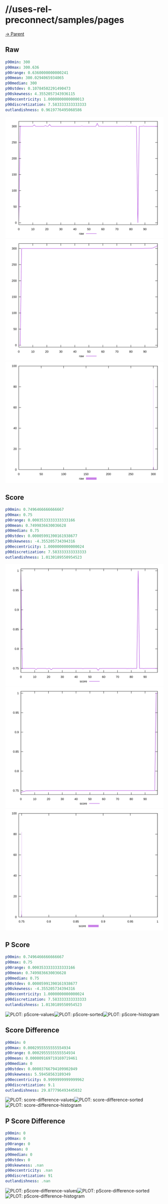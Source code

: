 
# //uses-rel-preconnect/samples/pages

[→ Parent](../..)


## Raw


```yaml
p90min: 300
p90max: 300.636
p90range: 0.6360000000000241
p90mean: 300.0294065934065
p90median: 300
p90stdev: 0.10784502291490473
p90skewness: 4.3552057343936115
p90eccentricity: 1.0000000000000013
p90discretization: 7.583333333333333
outlandishness: 0.9619776495068586

```

![PLOT: raw-values](./raw/values.svg)![PLOT: raw-sorted](./raw/sorted.svg)![PLOT: raw-histogram](./raw/histogram.svg)
## Score


```yaml
p90min: 0.7496466666666667
p90max: 0.75
p90range: 0.0003533333333333166
p90mean: 0.7499836630036628
p90median: 0.75
p90stdev: 0.00005991390161938677
p90skewness: -4.355205734394316
p90eccentricity: 1.0000000000000024
p90discretization: 7.583333333333333
outlandishness: 1.0130189550954523

```

![PLOT: score-values](./score/values.svg)![PLOT: score-sorted](./score/sorted.svg)![PLOT: score-histogram](./score/histogram.svg)
## P Score


```yaml
p90min: 0.7496466666666667
p90max: 0.75
p90range: 0.0003533333333333166
p90mean: 0.7499836630036628
p90median: 0.75
p90stdev: 0.00005991390161938677
p90skewness: -4.355205734394316
p90eccentricity: 1.0000000000000024
p90discretization: 7.583333333333333
outlandishness: 1.0130189550954523

```

![PLOT: pScore-values](./pScore/values.svg)![PLOT: pScore-sorted](./pScore/sorted.svg)![PLOT: pScore-histogram](./pScore/histogram.svg)
## Score Difference


```yaml
p90min: 0
p90max: 0.0002955555555554934
p90range: 0.0002955555555554934
p90mean: 0.000009169719169719461
p90median: 0
p90stdev: 0.00003766794109902049
p90skewness: 5.59458563189349
p90eccentricity: 0.9999999999999962
p90discretization: 9.1
outlandishness: 29.877796493445032

```

![PLOT: score-difference-values](./score-difference/values.svg)![PLOT: score-difference-sorted](./score-difference/sorted.svg)![PLOT: score-difference-histogram](./score-difference/histogram.svg)
## P Score Difference


```yaml
p90min: 0
p90max: 0
p90range: 0
p90mean: 0
p90median: 0
p90stdev: 0
p90skewness: .nan
p90eccentricity: .nan
p90discretization: 91
outlandishness: .nan

```

![PLOT: pScore-difference-values](./pScore-difference/values.svg)![PLOT: pScore-difference-sorted](./pScore-difference/sorted.svg)![PLOT: pScore-difference-histogram](./pScore-difference/histogram.svg)